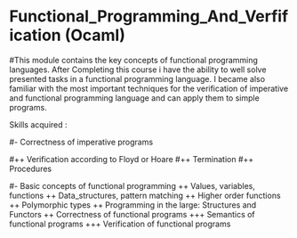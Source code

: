 # Functional_Programming_And_Verfification (Ocaml)

#This module contains the key concepts of functional programming languages. After Completing this course i have the ability to well solve presented tasks in a functional programming language. I became also familiar with the most important techniques for the verification of imperative and functional programming language and can apply them to simple programs.

Skills acquired :

#- Correctness of imperative programs


#++ Verification according to Floyd or Hoare
#++ Termination
#++ Procedures
  
#- Basic concepts of functional programming
++ Values, variables, functions
++ Data_structures, pattern matching
++ Higher order functions
++ Polymorphic types
++ Programming in the large: Structures and Functors
++ Correctness of functional programs
+++ Semantics of functional programs
+++ Verification of functional programs
